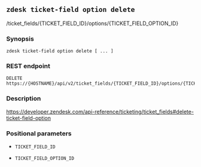 ## `zdesk ticket-field option delete`

/ticket_fields/{TICKET_FIELD_ID}/options/{TICKET_FIELD_OPTION_ID}

### Synopsis

    zdesk ticket-field option delete [ ... ]

### REST endpoint

    DELETE https://{HOSTNAME}/api/v2/ticket_fields/{TICKET_FIELD_ID}/options/{TICKET_FIELD_OPTION_ID}

### Description

https://developer.zendesk.com/api-reference/ticketing/ticket_fields#delete-ticket-field-option

### Positional parameters

* `TICKET_FIELD_ID`

* `TICKET_FIELD_OPTION_ID`

